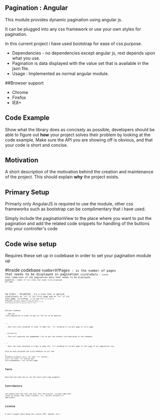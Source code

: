 ## Pagination : Angular 

This module  provides dynamic pagination using angular js.

It can be plugged into any css framework or use your own styles for pagination.

In this current project i have used bootstrap for ease of css purpose.
<ul>
	<li>Dependencies  - no dependencies except angular js, rest depends upon what you use.</li>
	<li>Pagination is data displayed with the value set that is available in the json file.</li>
	<li>Usage : Implemented as normal angular module.</li>
</ul>

##Browser support
<ul>
	<li>Chrome</li>
	<li>Firefox</li>
	<li>IE8+</li>
</ul>

## Code Example

Show what the library does as concisely as possible, developers should be able to figure out **how** your project solves their problem by looking at the code example. Make sure the API you are showing off is obvious, and that your code is short and concise.

## Motivation

A short description of the motivation behind the creation and maintenance of the project. This should explain **why** the project exists.

## Primary Setup

Primarly only AngularJS is required to use the module, other css frameworks such as bootstrap can be complimentary that i have used.

Simply include the paginationView to the place where you want to put the pagination and add the related code snippets for handling of the buttons into your controller's  code

## Code wise setup

Requires these set up in codebase in order to set your pagination module up

#Inside codebase
<code>numberOfPages<code> : is the number of pages that needs to be displayed in pagination
<code>visibleData<code> : lists that comprises of the pagination data that needs to be displayed.
<code>pageSize<code> : number of list items that needs to be displayed per page.

<code>ng-class : disabled<code> : its a class that is applied conditionaly on "<<" if its first page and on ">>" if its last page.
<code>currentPage<code> : is the page that is currently displayed.
<code>ng-click<code> : angular directive that should correspond to the binding attribute, to populate results list and display pagination when the specified event is fired.

#Inside viewbase
<code><ul class="pagination"></ul></code> : Add the class pagination in order to get all the css to be applied

<code>
	<li ng-class="{'disabled':currentPage === 0}"><a>&laquo;</a></li>
</code> : Sets the class disabled in order to make the  "<<" disabled if current page is first page

<code>
	<li  ng-repeat="i in getNumber(numberOfPages) track by $index"  ng-class="{'active':currentPage ===  $index}"><a >{{$index+1}}</a></li>
</code> : This will generate the pageNumber list as per the content size mentioned in the codebase


<code>
	<li ng-class="{'disabled' : currentPage >= visibleData.length/pageSize - 1}"><a >&raquo;</a></li>
</code> : Sets the class disabled in order to make the  ">>" disabled if current page is last page of our pagination list

Also we have attached the click-handlers on all the <code><li></code> elements primarly <code>next()</code> for next ">>"  button , <code>prev()</code> for next "<<"  button and <code>onCLickPagedNumber()</code> for current page

## Tests

Describe and show how to run the tests with code examples.

## Contributors

Let people know how they can dive into the project, include important links to things like issue trackers, irc, twitter accounts if applicable.

## License

A short snippet describing the license (MIT, Apache, etc.)
